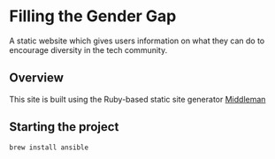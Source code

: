 # Filling the Gender Gap

A static website which gives users information on what they can do to
encourage diversity in the tech community.

## Overview

This site is built using the Ruby-based static site generator
[Middleman](https://middlemanapp.com/)

## Starting the project

`brew install ansible`
